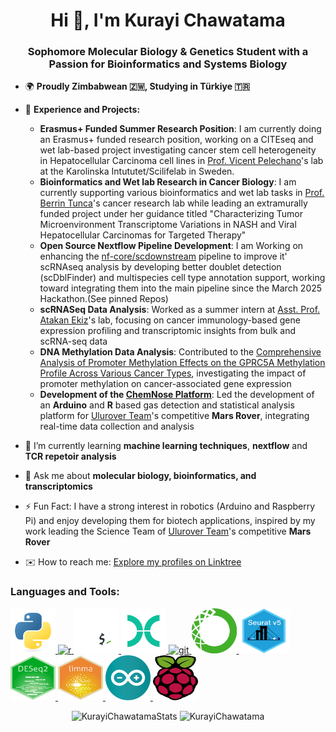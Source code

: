 <h1 align="center">Hi 👋, I'm Kurayi Chawatama</h1>
<h3 align="center">Sophomore Molecular Biology & Genetics Student with a Passion for Bioinformatics and Systems Biology</h3>

- 🌍 **Proudly Zimbabwean 🇿🇼, Studying in Türkiye 🇹🇷**
  
- 🎯 **Experience and Projects:**
  - **Erasmus+ Funded Summer Research Position**: I am currently doing an Erasmus+ funded research position, working on a CITEseq and wet lab-based project investigating cancer stem cell heterogeneity in Hepatocellular Carcinoma cell lines in [Prof. Vicent Pelechano](https://pelechanolab.com/)'s lab at the Karolinska Intututet/Scilifelab in Sweden.
  - **Bioinformatics and Wet lab Research in Cancer Biology**: I am currently supporting various bioinformatics and wet lab tasks in [Prof. Berrin Tunca](https://scholar.google.com/citations?user=YUU5CvoAAAAJ&hl=en)'s cancer research lab while leading an extramurally funded project under her guidance titled "Characterizing Tumor Microenvironment Transcriptome Variations in NASH and Viral Hepatocellular Carcinomas for Targeted Therapy"
  - **Open Source Nextflow Pipeline Development**: I am Working on enhancing the [nf-core/scdownstream](https://nf-co.re/scdownstream/dev/) pipeline to improve it' scRNAseq analysis by developing better doublet detection (scDblFinder) and multispecies cell type annotation support, working toward integrating them into the main pipeline since the March 2025 Hackathon.(See pinned Repos)
  - **scRNASeq Data Analysis**: Worked as a summer intern at [Asst. Prof. Atakan Ekiz](https://www.atakanekiz.com/lab.html)'s lab, focusing on cancer immunology-based gene expression profiling and transcriptomic insights from bulk and scRNA-seq data
  - **DNA Methylation Data Analysis**: Contributed to the [Comprehensive Analysis of Promoter Methylation Effects on the GPRC5A Methylation Profile Across Various Cancer Types](https://www.researchgate.net/publication/374535049_Comprehensive_Analysis_of_Promoter_Methylation_Effects_on_the_GPRC5A_Methylation_Profile_Across_Various_Cancer_Types), investigating the impact of promoter methylation on cancer-associated gene expression
  - **Development of the [ChemNose Platform](https://github.com/KurayiChawatama/ChemNose-An-Automated-Gas-Detection-and-Statistical-Analysis-Platform)**: Led the development of an **Arduino** and **R** based gas detection and statistical analysis platform for [Ulurover Team](https://www.linkedin.com/company/ulurover-team/posts/?feedView=all)'s competitive **Mars Rover**, integrating real-time data collection and analysis

- 🌱 I’m currently learning **machine learning techniques**, **nextflow** and **TCR repetoir analysis**

- 💬 Ask me about **molecular biology, bioinformatics, and transcriptomics**

- ⚡ Fun Fact: I have a strong interest in robotics (Arduino and Raspberry Pi) and enjoy developing them for biotech applications, inspired by my work leading the Science Team of [Ulurover Team](https://www.linkedin.com/company/ulurover-team/posts/?feedView=all)'s competitive **Mars Rover**

- ✉️ How to reach me: [Explore my profiles on Linktree](https://linktr.ee/kurayi_chawatama)




<h3 align="left">Languages and Tools:</h3>
<p align="left">  
<a href="https://www.python.org" target="_blank" rel="noreferrer"> 
<img src="https://raw.githubusercontent.com/devicons/devicon/master/icons/python/python-original.svg" alt="python" width="72" height="72"/> 
</a> 
<a href="https://www.r-project.org/" target="_blank" rel="noreferrer"> 
<img src="https://www.vectorlogo.zone/logos/r-project/r-project-icon.svg" alt="r" width="72" height="72"/> 
</a> 
<a href="logos/Bash.png" target="_blank" rel="noreferrer"> 
<img src="logos/Bash.png" alt="Bash" width="72" height="72"/> 
</a>
<a href="logos/nextflow_log.png" target="_blank" rel="noreferrer"> 
<img src="logos/nextflow_log.png" alt="Nextflow" width="72" height="72"/> 
</a>
<a href="https://git-scm.com/" target="_blank" rel="noreferrer"> 
<img src="https://www.vectorlogo.zone/logos/git-scm/git-scm-icon.svg" alt="git" width="72" height="72"/> 
</a>
<a href="logos/conda_logo.png" target="_blank" rel="noreferrer"> 
<img src="logos/conda_logo.png" alt="Conda" width="72" height="72"/> 
</a>
<a href="logos/Seurat.png" target="_blank" rel="noreferrer"> 
<img src="logos/Seurat.png" alt="Seurat" width="81" height="72"/> 
</a>
<a href="logos/DESeq2.png" target="_blank" rel="noreferrer"> 
<img src="logos/DESeq2.png" alt="DESeq2" width="72" height="72"/> 
</a>
<a href="logos/limma.png" target="_blank" rel="noreferrer"> 
<img src="logos/limma.png" alt="limma" width="72" height="72"/> 
</a>
<a href="logos/Arduino.png" target="_blank" rel="noreferrer"> 
<img src="logos/Arduino.png" alt="Arduino" width="72" height="72"/> 
</a>
<a href="logos/raspberry-pi.svg" target="_blank" rel="noreferrer"> 
<img src="logos/raspberry-pi.svg" alt="Raspberry-Pi" width="72" height="72"/> 
</a>
</p>

<p align="center">
  <img src="https://github-readme-stats-kurayichawatamas-projects.vercel.app/api?username=KurayiChawatama&layout=compact&theme=tokyonight&count_private=true&show_icons=true&include_all_commits=true"
    alt="KurayiChawatamaStats"
    height="180px"/>
</a>
<a align="center">
  <img src="https://github-readme-stats-kurayichawatamas-projects.vercel.app/api/top-langs?username=KurayiChawatama&show_icons=true&locale=en&layout=compact&theme=tokyonight&count_private=true&hide=html,php,javascript,CSS,rebol,jupyter%20notebook" alt="KurayiChawatama"
    alt="KurayiChawatamaLangs"
    height="180px"
    />
</a>

